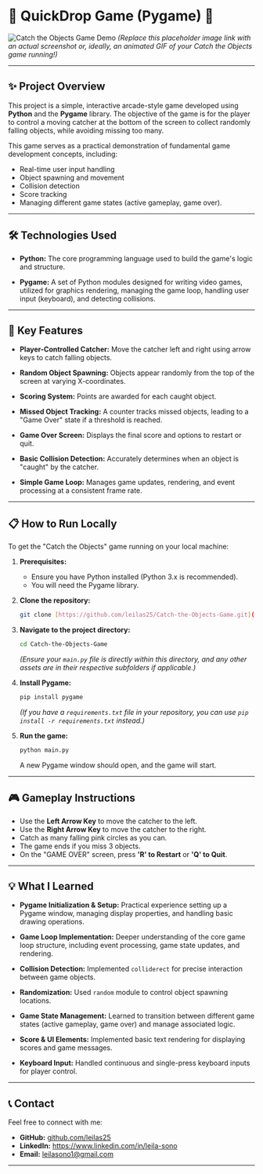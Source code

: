 # 👾 QuickDrop Game (Pygame) 🍬

![Catch the Objects Game Demo](https://via.placeholder.com/600x350?text=Screenshot+or+GIF+of+Catch+the+Objects+Game+in+Action)
*(Replace this placeholder image link with an actual screenshot or, ideally, an animated GIF of your Catch the Objects game running!)*

---

## ✨ Project Overview

This project is a simple, interactive arcade-style game developed using **Python** and the **Pygame** library. The objective of the game is for the player to control a moving catcher at the bottom of the screen to collect randomly falling objects, while avoiding missing too many.

This game serves as a practical demonstration of fundamental game development concepts, including:
* Real-time user input handling
* Object spawning and movement
* Collision detection
* Score tracking
* Managing different game states (active gameplay, game over).

---

## 🛠️ Technologies Used

* **Python:** The core programming language used to build the game's logic and structure.
  
* **Pygame:** A set of Python modules designed for writing video games, utilized for graphics rendering, managing the game loop, handling user input (keyboard), and detecting collisions.

---

## 🌟 Key Features

* **Player-Controlled Catcher:** Move the catcher left and right using arrow keys to catch falling objects.
  
* **Random Object Spawning:** Objects appear randomly from the top of the screen at varying X-coordinates.
  
* **Scoring System:** Points are awarded for each caught object.
  
* **Missed Object Tracking:** A counter tracks missed objects, leading to a "Game Over" state if a threshold is reached.
  
* **Game Over Screen:** Displays the final score and options to restart or quit.
  
* **Basic Collision Detection:** Accurately determines when an object is "caught" by the catcher.
  
* **Simple Game Loop:** Manages game updates, rendering, and event processing at a consistent frame rate.

---

## 📋 How to Run Locally

To get the "Catch the Objects" game running on your local machine:

1.  **Prerequisites:**
    * Ensure you have Python installed (Python 3.x is recommended).
    * You will need the Pygame library.

2.  **Clone the repository:**
    ```bash
    git clone [https://github.com/leilas25/Catch-the-Objects-Game.git](https://github.com/leilas25/Catch-the-Objects-Game.git)
    ```

3.  **Navigate to the project directory:**
    ```bash
    cd Catch-the-Objects-Game
    ```
    *(Ensure your `main.py` file is directly within this directory, and any other assets are in their respective subfolders if applicable.)*

4.  **Install Pygame:**
    ```bash
    pip install pygame
    ```
    *(If you have a `requirements.txt` file in your repository, you can use `pip install -r requirements.txt` instead.)*

5.  **Run the game:**
    ```bash
    python main.py
    ```
    A new Pygame window should open, and the game will start.

---

## 🎮 Gameplay Instructions

* Use the **Left Arrow Key** to move the catcher to the left.
* Use the **Right Arrow Key** to move the catcher to the right.
* Catch as many falling pink circles as you can.
* The game ends if you miss 3 objects.
* On the "GAME OVER" screen, press **'R' to Restart** or **'Q' to Quit**.

---

## 💡 What I Learned

* **Pygame Initialization & Setup:** Practical experience setting up a Pygame window, managing display properties, and handling basic drawing operations.
  
* **Game Loop Implementation:** Deeper understanding of the core game loop structure, including event processing, game state updates, and rendering.
  
* **Collision Detection:** Implemented `colliderect` for precise interaction between game objects.
  
* **Randomization:** Used `random` module to control object spawning locations.
  
* **Game State Management:** Learned to transition between different game states (active gameplay, game over) and manage associated logic.
  
* **Score & UI Elements:** Implemented basic text rendering for displaying scores and game messages.
  
* **Keyboard Input:** Handled continuous and single-press keyboard inputs for player control.

---

## 📞 Contact

Feel free to connect with me:

* **GitHub:** [github.com/leilas25](https://github.com/leilas25)
* **LinkedIn:** https://www.linkedin.com/in/leila-sono
* **Email:** leilasono1@gmail.com
---
